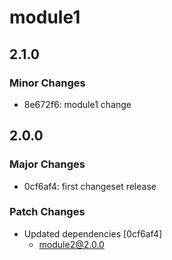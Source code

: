 # module1

## 2.1.0

### Minor Changes

- 8e672f6: module1 change

## 2.0.0

### Major Changes

- 0cf6af4: first changeset release

### Patch Changes

- Updated dependencies [0cf6af4]
  - module2@2.0.0
